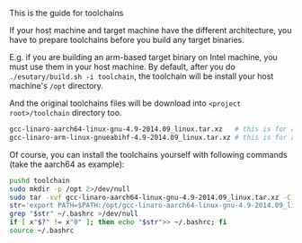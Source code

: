 This is the guide for toolchains

If your host machine and target machine have the different architecture, you have to prepare toolchains before you build any target binaries.

E.g. if you are building an arm-based target binary on Intel machine, you must use them in your host machine.
By default, after you do `./esutary/build.sh -i toolchain`, the toolchain will be install your host machine's `/opt` directory.

And the original toolchains files will be download into `<project root>/toolchain` directory too.
```bash
gcc-linaro-aarch64-linux-gnu-4.9-2014.09_linux.tar.xz   # this is for aarch64 architecture.
gcc-linaro-arm-linux-gnueabihf-4.9-2014.09_linux.tar.xz # this is for arm32 architecture.
```

Of course, you can install the toolchains yourself with following commands (take the aarch64 as example):
```bash
pushd toolchain
sudo mkdir -p /opt 2>/dev/null
sudo tar -xvf gcc-linaro-aarch64-linux-gnu-4.9-2014.09_linux.tar.xz -C /opt
str='export PATH=$PATH:/opt/gcc-linaro-aarch64-linux-gnu-4.9-2014.09_linux/bin' 
grep "$str" ~/.bashrc >/dev/null
if [ x"$?" != x"0" ]; then echo "$str">> ~/.bashrc; fi
source ~/.bashrc
```
